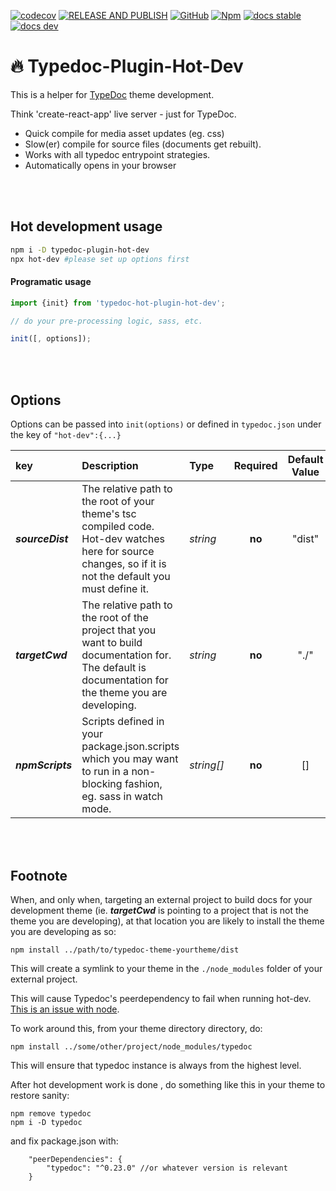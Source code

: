 [![codecov](https://codecov.io/gh/citkane/typedoc-plugin-hot-dev/branch/main/graph/badge.svg?token=GXPS7CMTXP)](https://codecov.io/gh/citkane/typedoc-plugin-hot-dev)
[![RELEASE AND PUBLISH](https://github.com/citkane/typedoc-plugin-hot-dev/actions/workflows/release.yml/badge.svg)](https://github.com/citkane/typedoc-plugin-hot-dev/actions/workflows/release.yml)
[![GitHub](https://badgen.net/badge/icon/github?icon=github&label)](https://github.com/citkane/typedoc-plugin-hot-dev)
[![Npm](https://badgen.net/badge/icon/npm?icon=npm&label)](https://npmjs.com/package/typedoc-plugin-hot-dev)
[![docs stable](https://img.shields.io/badge/docs-stable-teal.svg)](https://citkane.github.io/typedoc-plugin-hot-dev/stable)
[![docs dev](https://img.shields.io/badge/docs-dev-teal.svg)](https://citkane.github.io/typedoc-plugin-hot-dev/dev)

# 🔥 Typedoc-Plugin-Hot-Dev
This is a helper for [TypeDoc](https://typedoc.org/) theme development.  

Think 'create-react-app' live server - just for TypeDoc.
- Quick compile for media asset updates (eg. css)
- Slow(er) compile for source files (documents get rebuilt).
- Works with all typedoc entrypoint strategies.
- Automatically opens in your browser

<br /><br />
## Hot development usage
```bash
npm i -D typedoc-plugin-hot-dev
npx hot-dev #please set up options first
```
#### Programatic usage
```ts
import {init} from 'typedoc-hot-plugin-hot-dev';

// do your pre-processing logic, sass, etc.

init([, options]);

```

<br /><br />
## Options
Options can be passed into `init(options)` or defined in `typedoc.json` under the key of `"hot-dev":{...}`

| key  | Description | Type | Required | Default Value |
| :--- | :---------- | :--- | :------: | :-----------: |
| ***sourceDist*** | The relative path to the root of your theme's tsc compiled code. Hot-dev watches here for source changes, so if it is not the default you must define it. | *string* | **no** | "dist" |
| ***targetCwd*** | The relative path to the root of the project that you want to build documentation for. The default is documentation for the theme you are developing. | *string* | **no** | "./" |
| ***npmScripts*** | Scripts defined in your package.json.scripts which you may want to run in a non-blocking fashion, eg. sass in watch mode. | *string[]* | **no** | [] |

<br /><br />
## Footnote
When, and only when, targeting an external project to build docs for your development theme (ie. ***targetCwd*** is pointing to a project that is not the theme you are developing), at that location you are likely to install the theme you are developing as so:
```
npm install ../path/to/typedoc-theme-yourtheme/dist
```

This will create a symlink to your theme in the `./node_modules` folder of your external project. 

This will cause Typedoc's peerdependency to fail when running hot-dev. [This is an issue with node](https://github.com/npm/npm/issues/5875).

To work around this, from your theme directory directory, do:
```
npm install ../some/other/project/node_modules/typedoc
```
This will ensure that typedoc instance is always from the highest level.

After hot development work is done , do something like this in your theme to restore sanity:
```
npm remove typedoc
npm i -D typedoc
```
and fix package.json with:
```jsonc
	"peerDependencies": {
		"typedoc": "^0.23.0" //or whatever version is relevant
	}
```